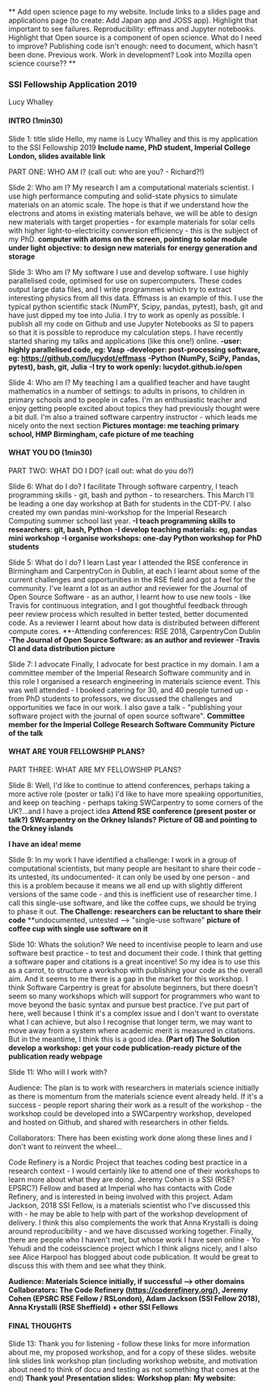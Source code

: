 ** Add open science page to my website. Include links to a slides page and applications page (to create: Add Japan app and JOSS app). Highlight that important to see failures. Reproducibility: effmass and Jupyter notebooks. Highlight that Open source is a component of open science. What do I need to improve? Publishing code isn't enough: need to document, which hasn't been done. Previous work. Work in development? Look into Mozilla open science course?? **

### SSI Fellowship Application 2019
Lucy Whalley

#### INTRO (1min30)
Slide 1: title slide
Hello, my name is Lucy Whalley and this is my application to the SSI Fellowship 2019
**Include name, PhD student, Imperial College London, slides available link**

PART ONE: WHO AM I? (call out: who are you? - Richard?!)

Slide 2: Who am I? My research
I am a computational materials scientist. I use high performance computing and solid-state physics to simulate materials on an atomic scale. The hope is that if we understand how the electrons and atoms in existing materials behave, we will be able to design new materials with target properties - for example materials for solar cells with higher light-to-electriciity conversion efficiency - this is the subject of my PhD.
**computer with atoms on the screen, pointing to solar module under light**
**objective: to design new materials for energy generation and storage**

Slide 3: Who am I? My software
I use and develop software. I use highly parallelised code, optimised for use on supercomputers. These codes output large data files, and I write programmes which try to extract interesting physics from all this data. Effmass is an example of this. I use the typical python scientific stack (NumPY, Scipy, pandas, pytest), bash, git and have just dipped my toe into Julia.
I try to work as openly as possible. I publish all my code on Github and use Jupyter Notebooks as SI to papers so that it is possible to reproduce my calculation steps. I have recently started sharing my talks and applications (like this one!) online.
**-user: highly parallelised code, eg: Vasp**
**-developer: post-processing software, eg: https://github.com/lucydot/effmass**
**-Python (NumPy, SciPy, Pandas, pytest), bash, git, Julia**
**-I try to work openly: lucydot.github.io/open**

Slide 4: Who am I? My teaching
I am a qualified teacher and have taught mathematics in a number of settings: to adults in prisons, to children in primary schools and to people in cafes. I'm an enthusiastic teacher and enjoy getting people excited about topics they had previously thought were a bit dull. I'm also a trained software carpentry instructor - which leads me nicely onto the next section
**Pictures montage: me teaching primary school, HMP Birmingham, cafe picture of me teaching**

#### WHAT YOU DO (1min30)

PART TWO: WHAT DO I DO? (call out: what do you do?)

Slide 6: What do I do? I facilitate
Through software carpentry, I teach programming skills - git, bash and python -  to researchers. This March I'll be leading a one day workshop at Bath for students in the CDT-PV. I also created my own pandas mini-workshop for the Imperial Research Computing summer school last year.
**-I teach programming skills to researchers: git, bash, Python**
**-I develop teaching materials: eg, pandas mini workshop**
**-I organise workshops: one-day Python workshop for PhD students**

Slide 5: What do I do? I learn
Last year I attended the RSE conference in Birmingham and CarpentryCon in Dublin, at each I learnt about some of the current challenges and opportunities in the RSE field and got a feel for the community.
I've learnt a lot as an author and reviewer for the Journal of Open Source Software - as an author, I learnt how to use new tools - like Travis for continuous integration, and I got thoughtful feedback through peer review process which resulted in better tested, better documented code. As a reviewer I learnt about how data is distributed between different compute cores. 
**-Attending conferences: RSE 2018, CarpentryCon Dublin
**-The Journal of Open Source Software: as an author and reviewer**
**-Travis CI and data distribution picture**

Slide 7: I advocate
Finally, I  advocate for best practice in my domain. I am a committee member of the Imperial Research Software community and in this role I organised a research engineering in materials science event. This was well attended - I booked catering for 30, and 40 people turned up - from PhD students to professors, we discussed the challenges and opportunities we face in our work. I also gave a talk - "publishing your software project with the journal of open source software".
**Committee member for the Imperial College Research Software Community**
**Picture of the talk**

#### WHAT ARE YOUR FELLOWSHIP PLANS?

PART THREE: WHAT ARE MY FELLOWSHIP PLANS?

Slide 8:
Well, I'd like to continue to attend conferences, perhaps taking a more active role (poster or talk) I'd like to have more speaking opportunities, and keep on teaching - perhaps taking SWCarpentry to some corners of the UK?...and I have a project idea
**Attend RSE conference (present poster or talk?)**
**SWcarpentry on the Orkney Islands?**
**Picture of GB and pointing to the Orkney islands**

**I have an idea! meme**

Slide 9:
In my work I have identified a challenge:
I work in a group of computational scientists, but many people are hesitant to share their code - its untested, its undocumented- it can only be used by one person - and this is a problem because it means we all end up with slightly different versions of the same code - and this is inefficient use of researcher time. I call this single-use software, and like the coffee cups, we should be trying to phase it out.
**The Challenge:**
**researchers can be reluctant to share their code**
**undocumented, untested --> "single-use software"
**picture of coffee cup with single use software on it**

Slide 10:
Whats the solution?
We need to incentivise people to learn and use software best practice - to test and document their code. I think that getting a software paper and citations is a great incentive! So my idea is to use this as a carrot, to structure a workshop with publishing your code as the overall aim.
And it seems to me there is a gap in the market for this workshop. I think Software Carpentry is great for absolute beginners, but there doesn't seem so many workshops which will support for programmers who want to move beyond the basic syntax and pursue best practice.
I've put part of here, well because I think it's a complex issue and I don't want to overstate what I can achieve, but also
I recognise that longer term, we may want to move away from a system where academic merit is measured in citations. But in the meantime, I think this is a good idea.
**(Part of) The Solution**
**develop a workshop: get your code publication-ready**
**picture of the publication ready webpage**

Slide 11:
Who will I work with?

Audience:
The plan is to work with researchers in materials science initially as there is momentum from the materials science event already held. If it's a success - people report sharing their work as a result of the workshop - the workshop could be developed into a SWCarpentry workshop, developed and hosted on Github, and shared with researchers in other fields.

Collaborators:
There has been existing work done along these lines and I don't want to reinvent the wheel...

Code Refinery is a Nordic Project that teaches coding best practice in a research context - I would certainly like to attend one of their workshops to learn more about what they are doing. Jeremy Cohen is a SSI (RSE? EPSRC?) Fellow and based at Imperial who has contacts with Code Refinery, and is interested in being involved with this project.
Adam Jackson, 2018 SSI Fellow, is a materials scientist who I've discussed this with - he may be able to help with part of the workshop development of delivery.
I think this also complements the work that Anna Krystalli is doing around reproducibility - and we have discussed working together.
Finally, there are people who I haven't met, but whose work I have seen online - Yo Yehudi and the codeisscience project which I think aligns nicely, and I also see Alice Harpool has blogged about code publication. It would be great to discuss this with them and see what they think.

**Audience: Materials Science initially, if successful --> other domains**
**Collaborators: The Code Refinery (https://coderefinery.org/), Jeremy Cohen (EPSRC RSE Fellow / RSLondon), Adam Jackson (SSI Fellow 2018), Anna Krystalli (RSE Sheffield) + other SSI Fellows**

#### FINAL THOUGHTS

Slide 13: 
Thank you for listening - follow these links for more information about me, my proposed workshop, and for a copy of these slides.
website link
slides link
workshop plan (including workshop website, and motivation about need to think of docu and testing as not something that comes at the end)
**Thank you!**
**Presentation slides:**
**Workshop plan:**
**My website:**